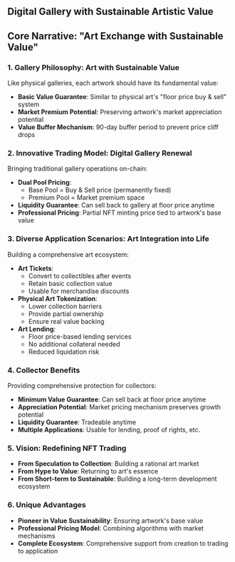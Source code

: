 ## Digital Gallery with Sustainable Artistic Value

## Core Narrative: "Art Exchange with Sustainable Value"

### 1. Gallery Philosophy: Art with Sustainable Value

Like physical galleries, each artwork should have its fundamental value:

- **Basic Value Guarantee**: Similar to physical art's "floor price buy & sell" system
- **Market Premium Potential**: Preserving artwork's market appreciation potential
- **Value Buffer Mechanism**: 90-day buffer period to prevent price cliff drops

### 2. Innovative Trading Model: Digital Gallery Renewal

Bringing traditional gallery operations on-chain:

- **Dual Pool Pricing**:
    - Base Pool = Buy & Sell price (permanently fixed)
    - Premium Pool = Market premium space
- **Liquidity Guarantee**: Can sell back to gallery at floor price anytime
- **Professional Pricing**: Partial NFT minting price tied to artwork's base value

### 3. Diverse Application Scenarios: Art Integration into Life

Building a comprehensive art ecosystem:

- **Art Tickets**:
    - Convert to collectibles after events
    - Retain basic collection value
    - Usable for merchandise discounts
- **Physical Art Tokenization**:
    - Lower collection barriers
    - Provide partial ownership
    - Ensure real value backing
- **Art Lending**:
    - Floor price-based lending services
    - No additional collateral needed
    - Reduced liquidation risk

### 4. Collector Benefits

Providing comprehensive protection for collectors:

- **Minimum Value Guarantee**: Can sell back at floor price anytime
- **Appreciation Potential**: Market pricing mechanism preserves growth potential
- **Liquidity Guarantee**: Tradeable anytime
- **Multiple Applications**: Usable for lending, proof of rights, etc.

### 5. Vision: Redefining NFT Trading

- **From Speculation to Collection**: Building a rational art market
- **From Hype to Value**: Returning to art's essence
- **From Short-term to Sustainable**: Building a long-term development ecosystem

### 6. Unique Advantages

- **Pioneer in Value Sustainability**: Ensuring artwork's base value
- **Professional Pricing Model**: Combining algorithms with market mechanisms
- **Complete Ecosystem**: Comprehensive support from creation to trading to application
